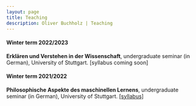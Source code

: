 ```yaml
---
layout: page
title: Teaching
description: Oliver Buchholz | Teaching
---
```


<h4>Winter term 2022/2023</h4>

<b>Erkl&auml;ren und Verstehen in der Wissenschaft</b>, undergraduate seminar (in German), University of Stuttgart. [syllabus coming soon]

<h4>Winter term 2021/2022</h4>

<b>Philosophische Aspekte des maschinellen Lernens</b>, undergraduate seminar (in German), University of Stuttgart. <a href= "papers/Syllabus_PhilML.pdf" target= "_blank">[syllabus]</a>
